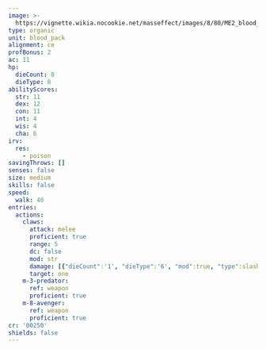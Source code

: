```yaml
---
image: >-
  https://vignette.wikia.nocookie.net/masseffect/images/8/80/ME2_blood_pack_trooper.png/revision/latest/scale-to-width-down/305?cb=20140516115803
type: organic
unit: blood_pack
alignment: ce
profBonus: 2
ac: 11
hp:
  dieCount: 8
  dieType: 8
abilityScores:
  str: 11
  dex: 12
  con: 11
  int: 4
  wis: 4
  cha: 6
irv:
  res:
    - poison
savingThrows: []
senses: false
size: medium
skills: false
speed:
  walk: 40
entries:
  actions:
    claws:
      attack: melee
      proficient: true
      range: 5
      dc: false
      mod: str
      damage: [{"dieCount":'1', "dieType":'6', "mod":true, "type":slashing}]
      target: one
    m-3-predator:
      ref: weapon
      proficient: true
    m-8-avenger:
      ref: weapon
      proficient: true
cr: '00250'
shields: false
---
```

